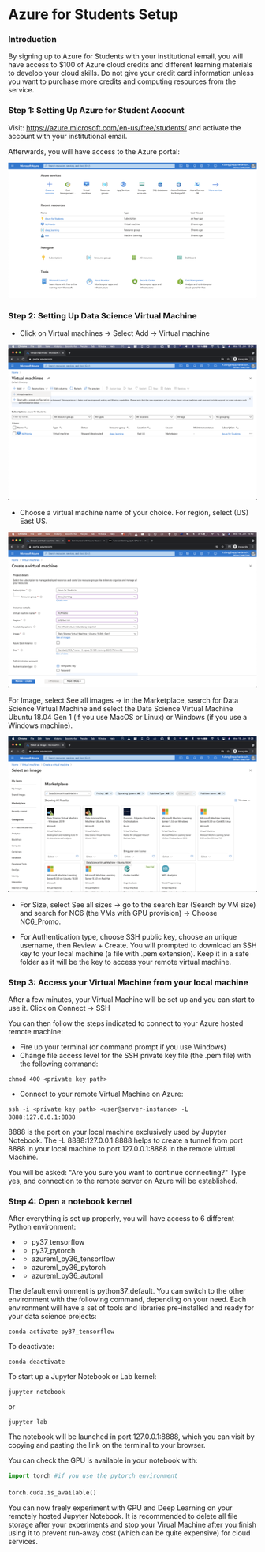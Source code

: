 # Azure for Students Setup 

### Introduction

By signing up to Azure for Students with your institutional email, you will have access to $100 of Azure cloud credits and different learning materials to develop your cloud skills. Do not give your credit card information unless you want to purchase more credits and computing resources from the service. 

### Step 1: Setting Up Azure for Student Account

Visit: https://azure.microsoft.com/en-us/free/students/ and activate the account with your institutional email. 

Afterwards, you will have access to the Azure portal: 

![image](./assets/1.png)

### Step 2: Setting Up Data Science Virtual Machine

* Click on Virtual machines -> Select Add -> Virtual machine

![image](./assets/2.png)

* Choose a virtual machine name of your choice. For region, select (US) East US. 

![image](./assets/3.png)

For Image, select See all images -> in the Marketplace, search for Data Science Virtual Machine and select the Data Science Virtual Machine Ubuntu 18.04 Gen 1 (if you use MacOS or Linux) or Windows (if you use a Windows machine). 

![image](./assets/4.png)

* For Size, select See all sizes -> go to the search bar (Search by VM size) and search for NC6 (the VMs with GPU provision) -> Choose NC6_Promo.  

* For Authentication type, choose SSH public key, choose an unique username, then Review + Create. You will prompted to download an SSH key to your local machine (a file with .pem extension). Keep it in a safe folder as it will be the key to access your remote virtual machine. 

### Step 3: Access your Virtual Machine from your local machine

After a few minutes, your Virtual Machine will be set up and you can start to use it. Click on Connect -> SSH 

You can then follow the steps indicated to connect to your Azure hosted remote machine: 

* Fire up your terminal (or command prompt if you use Windows)
* Change file access level for the SSH private key file (the .pem file) with the following command:

```console
chmod 400 <private key path>
```

* Connect to your remote Virtual Machine on Azure:

```console
ssh -i <private key path> <user@server-instance> -L 8888:127.0.0.1:8888
```

8888 is the port on your local machine exclusively used by Jupyter Notebook. The -L 8888:127.0.0.1:8888 helps to create a tunnel from port 8888 in your local machine to port 127.0.0.1:8888 in the remote Virtual Machine. 

You will be asked: "Are you sure you want to continue connecting?" Type yes, and connection to the remote server on Azure will be established. 

### Step 4: Open a notebook kernel 

After everything is set up properly, you will have access to 6 different Python environment:
*    - py37_tensorflow                                                    
*    - py37_pytorch                                                       
*    - azureml_py36_tensorflow                                            
*    - azureml_py36_pytorch                                               
*    - azureml_py36_automl

The default environment is python37_default. You can switch to the other environment with the following command, depending on your need. Each environment will have a set of tools and libraries pre-installed and ready for your data science projects: 

```console
conda activate py37_tensorflow
```

To deactivate: 

```console
conda deactivate
```

To start up a Jupyter Notebook or Lab kernel: 

```console
jupyter notebook
```

or 

```console
jupyter lab
```

The notebook will be launched in port 127.0.0.1:8888, which you can visit by copying and pasting the link on the terminal to your browser. 

You can check the GPU is available in your notebook with: 

```python
import torch #if you use the pytorch environment

torch.cuda.is_available()
```

You can now freely experiment with GPU and Deep Learning on your remotely hosted Jupyter Notebook. It is recommended to delete all file storage after your experiments and stop your Virual Machine after you finish using it to prevent run-away cost (which can be quite expensive) for cloud services. 